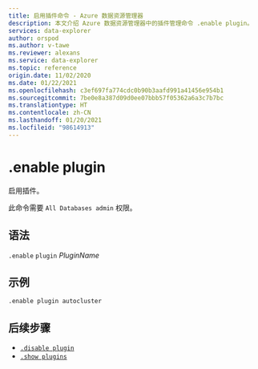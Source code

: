 ```yaml
---
title: 启用插件命令 - Azure 数据资源管理器
description: 本文介绍 Azure 数据资源管理器中的插件管理命令 .enable plugin。
services: data-explorer
author: orspod
ms.author: v-tawe
ms.reviewer: alexans
ms.service: data-explorer
ms.topic: reference
origin.date: 11/02/2020
ms.date: 01/22/2021
ms.openlocfilehash: c3ef697fa774cdc0b90b3aafd991a41456e954b1
ms.sourcegitcommit: 7be0e8a387d09d0ee07bbb57f05362a6a3c7b7bc
ms.translationtype: HT
ms.contentlocale: zh-CN
ms.lasthandoff: 01/20/2021
ms.locfileid: "98614913"
---
```

# <a name="enable-plugin"></a>.enable plugin

启用插件。

此命令需要 `All Databases admin` 权限。

## <a name="syntax"></a>语法

`.enable` `plugin` *PluginName*

## <a name="example"></a>示例

<!-- csl -->
```kusto
.enable plugin autocluster
``` 

## <a name="next-steps"></a>后续步骤

* [`.disable plugin`](disable-plugin.md)
* [`.show plugins`](show-plugins.md)

